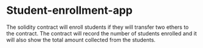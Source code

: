 # Student-enrollment-app
The solidity contract will enroll students if they will transfer two ethers to the contract. The contract will record the number of students enrolled and it will also show the total amount collected from the students.
